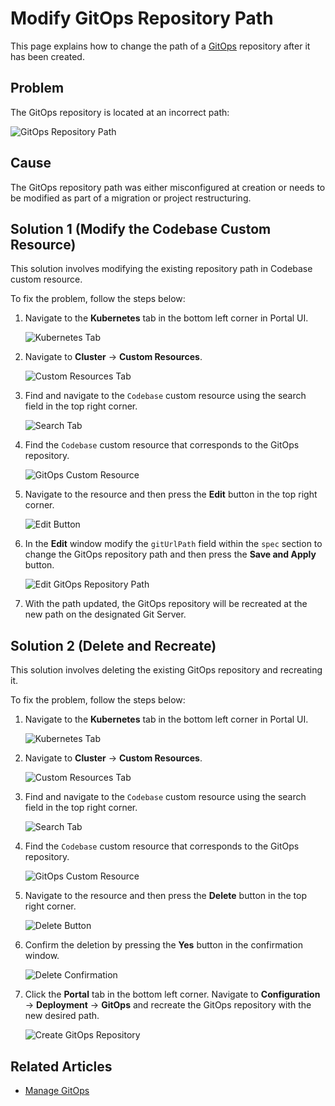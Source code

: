 # Modify GitOps Repository Path

This page explains how to change the path of a [GitOps](../../user-guide/gitops.md) repository after it has been created.

## Problem

The GitOps repository is located at an incorrect path:

  ![GitOps Repository Path](../../assets/operator-guide/troubleshooting/gitops-configuration.png "GitOps repository path")

## Cause

The GitOps repository path was either misconfigured at creation or needs to be modified as part of a migration or project restructuring.

## Solution 1 (Modify the Codebase Custom Resource)

This solution involves modifying the existing repository path in Codebase custom resource.

To fix the problem, follow the steps below:

1. Navigate to the **Kubernetes** tab in the bottom left corner in Portal UI.

    ![Kubernetes Tab](../../assets/operator-guide/troubleshooting/kubernetes-tab.png "Kubernetes tab")

2. Navigate to **Cluster** -> **Custom Resources**.

    ![Custom Resources Tab](../../assets/operator-guide/troubleshooting/custom-resources-tab.png "Custom resources tab")

3. Find and navigate to the `Codebase` custom resource using the search field in the top right corner.

    ![Search Tab](../../assets/operator-guide/troubleshooting/codebase-crd.png "Search tab")

4. Find the `Codebase` custom resource that corresponds to the GitOps repository.

    ![GitOps Custom Resource](../../assets/operator-guide/troubleshooting/edp-gitops-cr.png "GitOps custom resource")

5. Navigate to the resource and then press the **Edit** button in the top right corner.

    ![Edit Button](../../assets/operator-guide/troubleshooting/edit-button.png "Edit button")

6. In the **Edit** window modify the `gitUrlPath` field within the `spec` section to change the GitOps repository path and then press the **Save and Apply** button.

    ![Edit GitOps Repository Path](../../assets/operator-guide/troubleshooting/edit-codebase-resource.png "Edit GitOps repository path")

7. With the path updated, the GitOps repository will be recreated at the new path on the designated Git Server.

## Solution 2 (Delete and Recreate)

This solution involves deleting the existing GitOps repository and recreating it.

To fix the problem, follow the steps below:

1. Navigate to the **Kubernetes** tab in the bottom left corner in Portal UI.

    ![Kubernetes Tab](../../assets/operator-guide/troubleshooting/kubernetes-tab.png "Kubernetes tab")

2. Navigate to **Cluster** -> **Custom Resources**.

    ![Custom Resources Tab](../../assets/operator-guide/troubleshooting/custom-resources-tab.png "Custom resources tab")

3. Find and navigate to the `Codebase` custom resource using the search field in the top right corner.

    ![Search Tab](../../assets/operator-guide/troubleshooting/codebase-crd.png "Search tab")

4. Find the `Codebase` custom resource that corresponds to the GitOps repository.

    ![GitOps Custom Resource](../../assets/operator-guide/troubleshooting/edp-gitops-cr.png "GitOps custom resource")

5. Navigate to the resource and then press the **Delete** button in the top right corner.

    ![Delete Button](../../assets/operator-guide/troubleshooting/delete-button.png "Delete button")

6. Confirm the deletion by pressing the **Yes** button in the confirmation window.

    ![Delete Confirmation](../../assets/operator-guide/troubleshooting/confirm-deletion.png "Delete confirmation")

7. Click the **Portal** tab in the bottom left corner. Navigate to **Configuration** -> **Deployment** -> **GitOps** and recreate the GitOps repository with the new desired path.

    ![Create GitOps Repository](../../assets/operator-guide/troubleshooting/recreate-gitops-repo.png "Create GitOps repository")

## Related Articles

* [Manage GitOps](../../user-guide/gitops.md)
